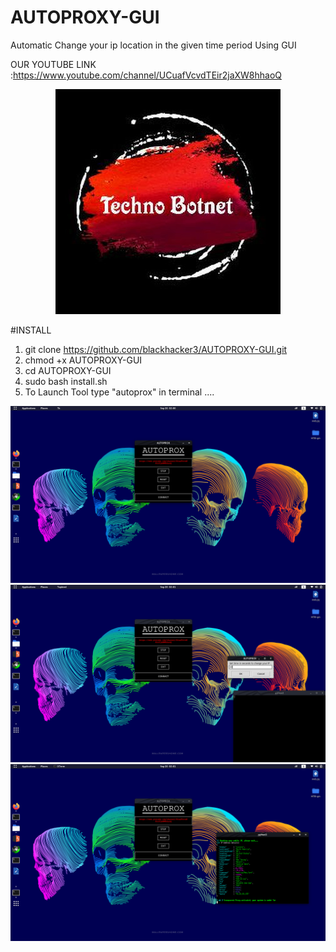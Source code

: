 # AUTOPROXY-GUI
Automatic Change your ip location in the given time period Using GUI 

OUR YOUTUBE LINK :https://www.youtube.com/channel/UCuafVcvdTEir2jaXW8hhaoQ

<center><img src="screenshot/logo.jpg"></center>


#INSTALL


1.  git clone https://github.com/blackhacker3/AUTOPROXY-GUI.git
2.  chmod +x AUTOPROXY-GUI
3.  cd AUTOPROXY-GUI
4.  sudo bash install.sh
5.  To Launch Tool type "autoprox" in terminal ....



<img src="screenshot/Screenshot from 2020-09-20 02-00-56.png">
<img src="screenshot/Screenshot from 2020-09-20 02-01-08.png">
<img src="screenshot/Screenshot from 2020-09-20 02-01-29.png">
